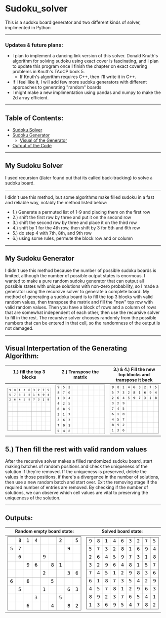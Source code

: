 # Sudoku_solver
This is a sudoku board generator and two different kinds of solver, implimented in Python</br>

---
### Updates & future plans:
- I plan to implement a dancing link version of this solver.  Donald Knuth's algorithm for solving sudoku using exact cover is fascinating, and I plan to update this program once I finish the chapter on exact covering problems in Knuth's TAoCP book 5.
    -   If Knuth's algorithm requires C++, then I'll write it in C++.
- If I feel like it, I will add few more sudoku generators with different approaches to generating "random" boards
- I might make a new implimentation using pandas and numpy to make the 2d array efficient.

---
## Table of Contents:
- [Sudoku Solver](#solver)
- [Sudoku Generator](#generator)
    - [Visual of the Generator](#visual)
- [Output of the Code](#output)

---
<a id = "solver"></a>  
## My Sudoku Solver
I used recursion ((later found out that its called back-tracking) to solve a sudoku board.


---
I didn't use this method, but some algorithms make filled sudoku in a fast and reliable way, notably the method listed below:
- 1.) Generate a permuted list of 1-9 and placing them on the first row
- 2.) shift the first row by three and put it on the second row
- 3.) shift the second row by three and place it on the third row 
- 4.) shift by 1 for the 4th row, then shift by 3 for 5th and 6th row
- 5.) do step 4 with 7th, 8th, and 9th row
- 6.) using some rules, permute the block row and or column

---
<a id = "generator"></a>  
## My Sudoku Generator
I didn't use this method because the number of possible sudoku boards is limited, although the number of possible output states is enormous. I wanted to make a pure random sudoku generator that can output all possible states with unique solutions with non-zero probability, so I made a generator using the recursive solver to generate a complete board.
My method of generating a sudoku board is to fill the top 3 blocks with valid random values, then transpose the matrix and fill the "new" top row with valid random values. Then you have a block of rows and a column of rows that are somewhat independent of each other, then use the recursive solver to fill in the rest.  The recursive solver chooses randomly from the possible numbers that can be entered in that cell, so the randomness of the output is not damaged.

---
<a id = "visual"></a> 
## Visual Interpertation of the Generating Algorithm:
| 1.) fill the top 3 blocks |2.) Transpose the matrix | 3.) & 4.) Fill the new top blocks and transpose it back|
|---------------------------|---------------------------|---------------------------|
| ![board1](Figure_1.png)   |   ![board2](Figure_2.png) |   ![board3](Figure_3.png) |

5.) Then fill the rest with valid random values
---

After the recursive solver makes a filled randomized sudoku board, start making batches of random positions and check the uniqueness of the solution if they're removed.  If the uniqueness is preserved, delete the values in those positions, if there's a divergence in the number of solutions, then use a new random batch and start over.  Exit the removing stage if the required number of entries are removed.  By checking if the number of solutions, we can observe which cell values are vital to preserving the uniqueness of the solution.

---
<a id = "output"></a> 
## Outputs:
|Random empty board state:|Solved board state: |
|--------------------------|-----------------------|
|![empty_state](Figure_4.png) | ![solved_state](Figure_5.png)|